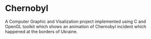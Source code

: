 # Chernobyl
A Computer Graphic and Visalization project implemented using C and OpenGL toolkit which shows an animation of Chernobyl incident which happened at the borders of Ukraine.
